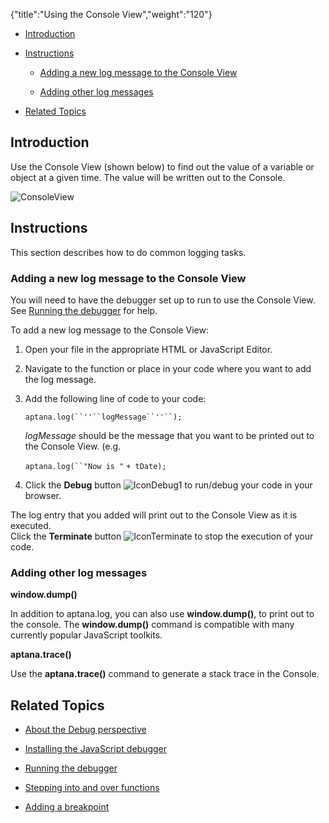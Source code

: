 {"title":"Using the Console View","weight":"120"} 

*   [Introduction](#Introduction)
    
*   [Instructions](#Instructions)
    
    *   [Adding a new log message to the Console View](#AddinganewlogmessagetotheConsoleView)
        
    *   [Adding other log messages](#Addingotherlogmessages)
        
*   [Related Topics](#RelatedTopics)
    

## Introduction

Use the Console View (shown below) to find out the value of a variable or object at a given time. The value will be written out to the Console.

![ConsoleView](/Images/appc/download/attachments/30083112/ConsoleView.png)

## Instructions

This section describes how to do common logging tasks.

### Adding a new log message to the Console View

You will need to have the debugger set up to run to use the Console View. See [Running the debugger](/docs/appc/Axway_Appcelerator_Studio/Axway_Appcelerator_Studio_Guide/Web_Development/JavaScript_Development/Debugging_JavaScript/Running_the_debugger/) for help.

To add a new log message to the Console View:

1.  Open your file in the appropriate HTML or JavaScript Editor.
    
2.  Navigate to the function or place in your code where you want to add the log message.
    
3.  Add the following line of code to your code:
    
    `aptana.log(``''``logMessage``''``);`
    
    _logMessage_ should be the message that you want to be printed out to the Console View. (e.g.
    
    `aptana.log(``"Now is "` `+ tDate);`
    
4.  Click the **Debug** button ![IconDebug1](/Images/appc/download/attachments/30083112/IconDebug1.png) to run/debug your code in your browser.
    

The log entry that you added will print out to the Console View as it is executed.  
Click the **Terminate** button ![IconTerminate](/Images/appc/download/attachments/30083112/IconTerminate.png) to stop the execution of your code.

### Adding other log messages

**window.dump()**

In addition to aptana.log, you can also use **window.dump()**, to print out to the console. The **window.dump()** command is compatible with many currently popular JavaScript toolkits.

**aptana.trace()**

Use the **aptana.trace()** command to generate a stack trace in the Console.

## Related Topics

*   [About the Debug perspective](/docs/appc/Axway_Appcelerator_Studio/Axway_Appcelerator_Studio_Guide/Web_Development/JavaScript_Development/Debugging_JavaScript/About_the_Debug_perspective/)
    
*   [Installing the JavaScript debugger](/docs/appc/Axway_Appcelerator_Studio/Axway_Appcelerator_Studio_Guide/Web_Development/JavaScript_Development/Debugging_JavaScript/Installing_the_JavaScript_debugger/)
    
*   [Running the debugger](/docs/appc/Axway_Appcelerator_Studio/Axway_Appcelerator_Studio_Guide/Web_Development/JavaScript_Development/Debugging_JavaScript/Running_the_debugger/)
    
*   [Stepping into and over functions](/docs/appc/Axway_Appcelerator_Studio/Axway_Appcelerator_Studio_Guide/Web_Development/JavaScript_Development/Debugging_JavaScript/Stepping_into_and_over_functions/)
    
*   [Adding a breakpoint](/docs/appc/Axway_Appcelerator_Studio/Axway_Appcelerator_Studio_Guide/Web_Development/JavaScript_Development/Debugging_JavaScript/Adding_a_breakpoint/)